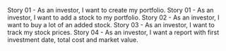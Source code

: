 

Story 01 - As an investor, I want to create my portfolio.
Story 01 - As an investor, I want to add a stock to my portfolio.
Story 02 - As an investor, I want to buy a lot of an added stock.
Story 03 - As an investor, I want to track my stock prices.
Story 04 - As an investor, I want a report with first investment date, total cost and market value.

